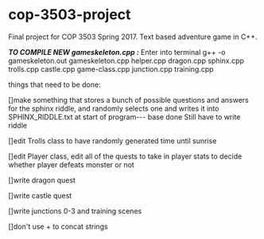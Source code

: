 # cop-3503-project
Final project for COP 3503 Spring 2017. Text based adventure game in C++.

***TO COMPILE NEW gameskeleton.cpp :***
Enter into terminal g++ -o gameskeleton.out gameskeleton.cpp helper.cpp dragon.cpp sphinx.cpp trolls.cpp castle.cpp game-class.cpp junction.cpp training.cpp

things that need to be done:

[]make something that stores a bunch of possible questions and answers for the sphinx riddle, and randomly selects one and writes it into SPHINX_RIDDLE.txt at start of program--- base done
Still have to write riddle

[]edit Trolls class to have randomly generated time until sunrise

[]edit Player class, edit all of the quests to take in player stats to decide whether player defeats monster or not

[]write dragon quest

[]write castle quest

[]write junctions 0-3 and training scenes

[]don't use + to concat strings

